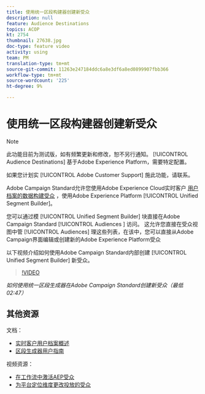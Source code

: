 ```yaml
---
title: 使用统一区段构建器创建新受众
description: null
feature: Audience Destinations
topics: ACOP
kt: 2754
thumbnail: 27638.jpg
doc-type: feature video
activity: using
team: PM
translation-type: tm+mt
source-git-commit: 11263e247184ddc6a8e3df6a8ed0899907fbb366
workflow-type: tm+mt
source-wordcount: '225'
ht-degree: 9%

---
```



# 使用统一区段构建器创建新受众

>[!NOTE]
>
>此功能目前为测试版，如有频繁更新和修改，恕不另行通知。 [!UICONTROL Audience Destinations] 基于Adobe Experience Platform，需要特定配置。
>
>如果您计划实 [!UICONTROL Adobe Customer Support] 施此功能，请联系。

Adobe Campaign Standard允许您使用Adobe Experience Cloud实时客户 [用户档案的数据构建受众](https://docs.adobe.com/content/help/en/platform-learn/tutorials/profiles/understanding-the-real-time-customer-profile.html) ，使用Adobe Experience Platform [!UICONTROL Unified Segment Builder]。

您可以通过模 [!UICONTROL Unified Segment Builder] 块直接在Adobe Campaign Standard [!UICONTROL Audiences ] 访问。 这允许您直接在受众视图中管 [!UICONTROL Audiences] 理这些列表，在该中，您可以直接从Adobe Campaign界面编辑或创建新的Adobe Experience Platform受众

以下视频介绍如何使用Adobe Campaign Standard内部创建 [!UICONTROL Unified Segment Builder] 新受众。

>[!VIDEO](https://video.tv.adobe.com/v/27638?quality=12)

*如何使用统一区段生成器在Adobe Campaign Standard创建新受众（最低02:47）*

## 其他资源

文档：

* [实时客户用户档案概述](https://www.adobe.io/apis/experienceplatform/home/profile-identity-segmentation/profile-identity-segmentation-services.html#!api-specification/markdown/narrative/technical_overview/unified_profile_architectural_overview/unified_profile_architectural_overview.md)
* [区段生成器用户指南](https://www.adobe.io/apis/experienceplatform/home/profile-identity-segmentation/profile-identity-segmentation-services.html#!api-specification/markdown/narrative/technical_overview/segmentation/segment-builder-guide.md)

视频资源：

* [在工作流中激活AEP受众](/help/profiles-and-audiences/audience-destinations/activating-aep-audiences.md)
* [为平台定位维度更改投放的受众](/help/profiles-and-audiences/audience-destinations/changing-targeting-dimension.md)
